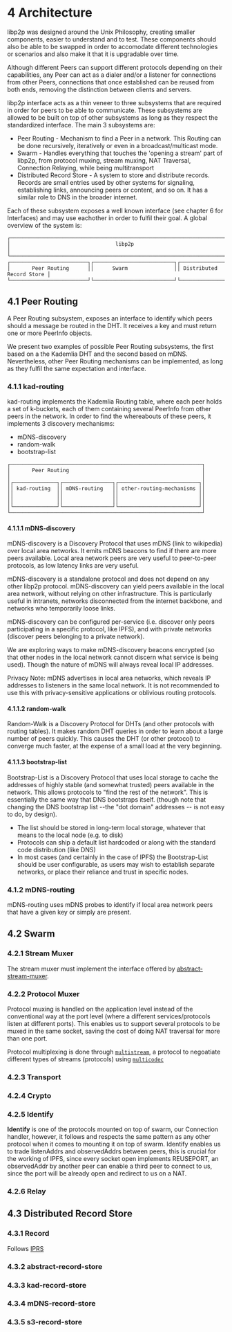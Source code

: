 4 Architecture
==============

libp2p was designed around the Unix Philosophy, creating smaller components, easier to understand and to test. These components should also be able to be swapped in order to accomodate different technologies or scenarios and also make it that it is upgradable over time.

Although different Peers can support different protocols depending on their capabilities, any Peer can act as a dialer and/or a listener for connections from other Peers, connections that once established can be reused from both ends, removing the distinction between clients and servers.

libp2p interface acts as a thin veneer to three subsystems that are required in order for peers to be able to communicate. These subsystems are allowed to be built on top of other subsystems as long as they respect the standardized interface. The main 3 subsystems are:

- Peer Routing - Mechanism to find a Peer in a network. This Routing can be done recursively, iteratively or even in a broadcast/multicast mode.
- Swarm - Handles everything that touches the 'opening a stream' part of libp2p, from protocol muxing, stream muxing, NAT Traversal, Connection Relaying, while being multitransport
- Distributed Record Store - A system to store and distribute records. Records are small entries used by other systems for signaling, establishing links, announcing peers or content, and so on. It has a similar role to DNS in the broader internet.

Each of these subsystem exposes a well known interface (see chapter 6 for Interfaces) and may use eachother in order to fulfil their goal. A global overview of the system is:

```
┌─────────────────────────────────────────────────────────────────────────────────┐
│                                  libp2p                                         │
└─────────────────────────────────────────────────────────────────────────────────┘
┌─────────────────────────┐┌──────────────────────────┐┌──────────────────────────┐
│       Peer Routing      ││      Swarm               ││ Distributed Record Store │
└─────────────────────────┘└──────────────────────────┘└──────────────────────────┘
```

## 4.1 Peer Routing

A Peer Routing subsystem, exposes an interface to identify which peers should a message be routed in the DHT. It receives a key and must return one or more PeerInfo objects.

We present two examples of possible Peer Routing subsystems, the first based on a the Kademlia DHT and the second based on mDNS. Nevertheless, other Peer Routing mechanisms can be implemented, as long as they fulfil the same expectation and interface.

### 4.1.1 kad-routing

kad-routing implements the Kademlia Routing table, where each peer holds a set of k-buckets, each of them containing several PeerInfo from other peers in the network. In order to find the whereabouts of these peers, it implements 3 discovery mechanisms:

- mDNS-discovery
- random-walk
- bootstrap-list

```
┌──────────────────────────────────────────────────────────────┐
│       Peer Routing                                           │
│                                                              │
│┌──────────────┐┌────────────────┐┌──────────────────────────┐│
││ kad-routing  ││ mDNS-routing   ││ other-routing-mechanisms ││
││              ││                ││                          ││
││              ││                ││                          ││
│└──────────────┘└────────────────┘└──────────────────────────┘│
└──────────────────────────────────────────────────────────────┘
```

#### 4.1.1.1 mDNS-discovery

mDNS-discovery is a Discovery Protocol that uses mDNS (link to wikipedia) over local area networks. It emits mDNS beacons to find if there are more peers available. Local area network peers are very useful to peer-to-peer protocols, as low latency links are very useful.

mDNS-discovery is a standalone protocol and does not depend on any other libp2p protocol. mDNS-discovery can yield peers available in the local area network, without relying on other infrastructure. This is particularly useful in intranets, networks disconnected from the internet backbone, and networks who temporarily loose links.

mDNS-discovery can be configured per-service (i.e. discover only peers participating in a specific protocol, like IPFS), and with private networks (discover peers belonging to a private network).

We are exploring ways to make mDNS-discovery beacons encrypted (so that other nodes in the local network cannot discern what service is being used). Though the nature of mDNS will always reveal local IP addresses.

Privacy Note: mDNS advertises in local area networks, which reveals IP addresses to listeners in the same local network. It is not recommended to use this with privacy-sensitive applications or oblivious routing protocols.

#### 4.1.1.2 random-walk

Random-Walk is a Discovery Protocol for DHTs (and other protocols with routing tables). It makes random DHT queries in order to learn about a large number of peers quickly. This causes the DHT (or other protocol) to converge much faster, at the expense of a small load at the very beginning.

#### 4.1.1.3 bootstrap-list

Bootstrap-List is a Discovery Protocol that uses local storage to cache the addresses of highly stable (and somewhat trusted) peers available in the network. This allows protocols to "find the rest of the network". This is essentially the same way that DNS bootstraps itself. (though note that changing the DNS bootstrap list --the "dot domain" addresses -- is not easy to do, by design).
 - The list should be stored in long-term local storage, whatever that means to the local node (e.g. to disk)
 - Protocols can ship a default list hardcoded or along with the standard code distribution (like DNS)
 - In most cases (and certainly in the case of IPFS) the Bootstrap-List should be user configurable, as users may wish to establish separate networks, or place their reliance and trust in specific nodes.

### 4.1.2 mDNS-routing

mDNS-routing uses mDNS probes to identify if local area network peers that have a given key or simply are present.








## 4.2 Swarm

### 4.2.1 Stream Muxer

The stream muxer must implement the interface offered by [abstract-stream-muxer](https://github.com/diasdavid/abstract-stream-muxer).

### 4.2.2 Protocol Muxer

Protocol muxing is handled on the application level instead of the conventional way at the port level (where a different services/protocols listen at different ports). This enables us to support several protocols to be muxed in the same socket, saving the cost of doing NAT traversal for more than one port.

Protocol multiplexing is done through [`multistream`](https://github.com/jbenet/multistream), a protocol to negoatiate different types of streams (protocols) using [`multicodec`](https://github.com/jbenet/multicodec)

### 4.2.3 Transport

### 4.2.4 Crypto

### 4.2.5 Identify

**Identify** is one of the protocols mounted on top of swarm, our Connection handler, however, it follows and respects the same pattern as any other protocol when it comes to mounting it on top of swarm. Identify enables us to trade listenAddrs and observedAddrs between peers, this is crucial for the working of IPFS, since every socket open implements REUSEPORT, an observedAddr by another peer can enable a third peer to connect to us, since the port will be already open and redirect to us on a NAT.

### 4.2.6 Relay












## 4.3 Distributed Record Store

### 4.3.1 Record

Follows [IPRS](https://github.com/ipfs/specs/tree/master/records)

### 4.3.2 abstract-record-store

### 4.3.3 kad-record-store

### 4.3.4 mDNS-record-store

### 4.3.5 s3-record-store


